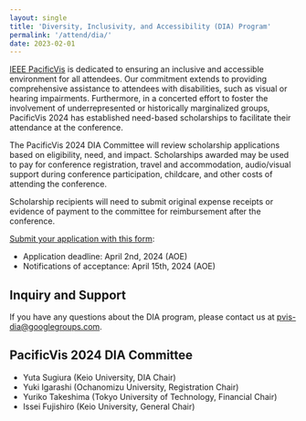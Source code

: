```yaml
---
layout: single
title: 'Diversity, Inclusivity, and Accessibility (DIA) Program'
permalink: '/attend/dia/'
date: 2023-02-01
---
```


[IEEE PacificVis](/pvis2024/) is dedicated to ensuring an inclusive and accessible environment for all attendees. Our commitment extends to providing comprehensive assistance to attendees with disabilities, such as visual or hearing impairments. Furthermore, in a concerted effort to foster the involvement of underrepresented or historically marginalized groups, PacificVis 2024 has established need-based scholarships to facilitate their attendance at the conference.

The PacificVis 2024 DIA Committee will review scholarship applications based on eligibility, need, and impact. Scholarships awarded may be used to pay for conference registration, travel and accommodation, audio/visual support during conference participation, childcare, and other costs of attending the conference. 

Scholarship recipients will need to submit original expense receipts or evidence of payment to the committee for reimbursement after the conference.

[Submit your application with this form](https://docs.google.com/forms/d/e/1FAIpQLSdZ7_3xcUqlNs3U8sMCraePozQoTQFPt1FtyWmJ_6-0xW8y8w/viewform):
- Application deadline: April 2nd, 2024 (AOE)
- Notifications of acceptance: April 15th, 2024 (AOE)

## Inquiry and Support

If you have any questions about the DIA program, please contact us at pvis-dia@googlegroups.com.

## PacificVis 2024 DIA Committee
- Yuta Sugiura (Keio University, DIA Chair)
- Yuki Igarashi (Ochanomizu University, Registration Chair)
- Yuriko Takeshima (Tokyo University of Technology, Financial Chair)
- Issei Fujishiro (Keio University, General Chair)